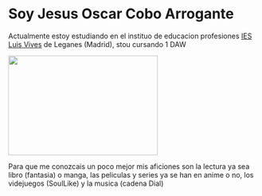 <h1>Soy Jesus Oscar Cobo Arrogante</h1>
<p>Actualmente estoy estudiando en el instituo de educacion profesiones <a href="https://www.iesluisvives.es" >IES Luis Vives</a> de Leganes (Madrid), stou cursando 1 DAW</p>
<img src="ruta_de_la_imagen.jpg" width="300" height="200">
<p>Para que me conozcais un poco mejor mis aficiones son la lectura ya sea libro (fantasia) o manga, las peliculas y series ya se han en anime o no, los videjuegos (SoulLike) y la musica (cadena Dial)</p>
